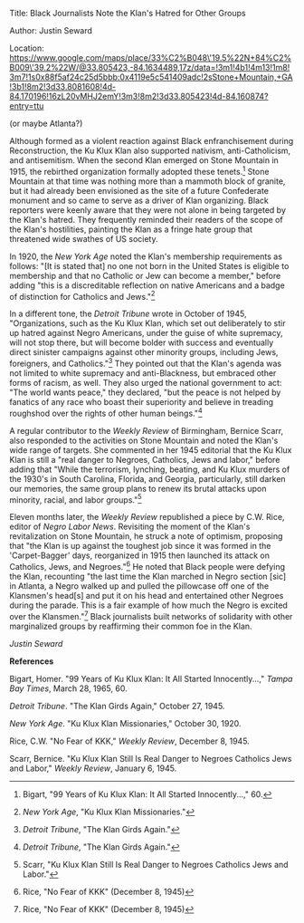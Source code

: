 Title: Black Journalists Note the Klan's Hatred for Other Groups

Author: Justin Seward

Location:
https://www.google.com/maps/place/33%C2%B048\'19.5%22N+84%C2%B009\'39.2%22W/@33.805423,-84.1634489,17z/data=!3m1!4b1!4m13!1m8!3m7!1s0x88f5af24c25d5bbb:0x4119e5c541409adc!2sStone+Mountain,+GA!3b1!8m2!3d33.8081608!4d-84.170196!16zL20vMHJ2emY!3m3!8m2!3d33.805423!4d-84.160874?entry=ttu

(or maybe Atlanta?)

Although formed as a violent reaction against Black enfranchisement
during Reconstruction, the Ku Klux Klan also supported nativism,
anti-Catholicism, and antisemitism. When the second Klan emerged on
Stone Mountain in 1915, the rebirthed organization formally adopted
these tenets.[^1] Stone Mountain at that time was nothing more than a
mammoth block of granite, but it had already been envisioned as the site
of a future Confederate monument and so came to serve as a driver of
Klan organizing. Black reporters were keenly aware that they were not
alone in being targeted by the Klan's hatred. They frequently reminded
their readers of the scope of the Klan's hostilities, painting the Klan
as a fringe hate group that threatened wide swathes of US society.

In 1920, the *New York Age* noted the Klan's membership requirements as
follows: "\[It is stated that\] no one not born in the United States is
eligible to membership and that no Catholic or Jew can become a member,"
before adding "this is a discreditable reflection on native Americans
and a badge of distinction for Catholics and Jews."[^2]

In a different tone, the *Detroit Tribune* wrote in October of 1945,
"Organizations, such as the Ku Klux Klan, which set out deliberately to
stir up hatred against Negro Americans, under the guise of white
supremacy, will not stop there, but will become bolder with success and
eventually direct sinister campaigns against other minority groups,
including Jews, foreigners, and Catholics."[^3] They pointed out that
the Klan's agenda was not limited to white supremacy and anti-Blackness,
but embraced other forms of racism, as well. They also urged the
national government to act: "The world wants peace," they declared, "but
the peace is not helped by fanatics of any race who boast their
superiority and believe in treading roughshod over the rights of other
human beings."[^4]

A regular contributor to the *Weekly Review* of Birmingham, Bernice
Scarr, also responded to the activities on Stone Mountain and noted the
Klan's wide range of targets. She commented in her 1945 editorial that
the Ku Klux Klan is still a "real danger to Negroes, Catholics, Jews and
labor," before adding that "While the terrorism, lynching, beating, and
Ku Klux murders of the 1930's in South Carolina, Florida, and Georgia,
particularly, still darken our memories, the same group plans to renew
its brutal attacks upon minority, racial, and labor groups."[^5]

Eleven months later, the *Weekly Review* republished a piece by C.W.
Rice, editor of *Negro Labor News*. Revisiting the moment of the Klan's
revitalization on Stone Mountain, he struck a note of optimism,
proposing that "the Klan is up against the toughest job since it was
formed in the 'Carpet-Bagger' days, reorganized in 1915 then launched
its attack on Catholics, Jews, and Negroes."[^6] He noted that Black
people were defying the Klan, recounting "the last time the Klan marched
in Negro section \[sic\] in Atlanta, a Negro walked up and pulled the
pillowcase off one of the Klansmen's head\[s\] and put it on his head
and entertained other Negroes during the parade. This is a fair example
of how much the Negro is excited over the Klansmen."[^7] Black
journalists built networks of solidarity with other marginalized groups
by reaffirming their common foe in the Klan.

*Justin Seward*

**References**

Bigart, Homer. "99 Years of Ku Klux Klan: It All Started Innocently...,"
*Tampa Bay Times*, March 28, 1965, 60.

*Detroit Tribune*. "The Klan Girds Again," October 27, 1945.

*New York Age*. "Ku Klux Klan Missionaries," October 30, 1920.

Rice, C.W. "No Fear of KKK," *Weekly Review*, December 8, 1945.

Scarr, Bernice. "Ku Klux Klan Still Is Real Danger to Negroes Catholics
Jews and Labor," *Weekly Review*, January 6, 1945.

[^1]: Bigart, "99 Years of Ku Klux Klan: It All Started Innocently...,"
    60.

[^2]: *New York Age*, "Ku Klux Klan Missionaries."

[^3]: *Detroit Tribune*, "The Klan Girds Again."

[^4]: *Detroit Tribune*, "The Klan Girds Again."

[^5]: Scarr, "Ku Klux Klan Still Is Real Danger to Negroes Catholics
    Jews and Labor."

[^6]: Rice, "No Fear of KKK" (December 8, 1945)

[^7]: Rice, "No Fear of KKK" (December 8, 1945)
